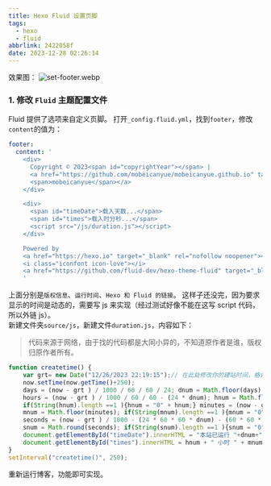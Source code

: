```yaml
---
title: Hexo Fluid 设置页脚
tags:
  - hexo
  - fluid
abbrlink: 2422058f
date: 2023-12-28 02:26:14
---
```


效果图：
![set-footer.webp](set-footer.webp)

### 1. 修改 `Fluid` 主题配置文件
Fluid 提供了选项来自定义页脚。
打开`_config.fluid.yml`，找到`footer`，修改`content`的值为：
```yml
footer:
  content: '
    <div>
      Copyright © 2023<span id="copyrightYear"></span> |
      <a href="https://github.com/mobeicanyue/mobeicanyue.github.io" target="_blank" rel="nofollow noopener">
      <span>mobeicanyue</span></a>    
    </div>

    <div>
      <span id="timeDate">载入天数...</span>
      <span id="times">载入时分秒...</span>
      <script src="/js/duration.js"></script>
    </div>

    Powered by
    <a href="https://hexo.io" target="_blank" rel="nofollow noopener"><span>Hexo</span></a>
    <i class="iconfont icon-love"></i>
    <a href="https://github.com/fluid-dev/hexo-theme-fluid" target="_blank" rel="nofollow noopener"><span>Fluid</span></a>
    '
```
上面分别是`版权信息`、`运行时间`、`Hexo 和 Fluid 的链接`。
这样子还没完，因为要求显示的时间是动态的，需要写 js 来实现（经过测试好像不能在这写 script 代码，所以外链 js）。
<br>
新建文件夹`source/js`，新建文件`duration.js`，内容如下：
> 代码来源于网络，由于找的代码都是大同小异的，不知道原作者是谁，版权归原作者所有。
```js
function createtime() {
    var grt= new Date("12/26/2023 22:19:15");// 在此处修改你的建站时间，格式：月/日/年 时:分:秒
    now.setTime(now.getTime()+250);
    days = (now - grt ) / 1000 / 60 / 60 / 24; dnum = Math.floor(days);
    hours = (now - grt ) / 1000 / 60 / 60 - (24 * dnum); hnum = Math.floor(hours);
    if(String(hnum).length ==1 ){hnum = "0" + hnum;} minutes = (now - grt ) / 1000 /60 - (24 * 60 * dnum) - (60 * hnum);
    mnum = Math.floor(minutes); if(String(mnum).length ==1 ){mnum = "0" + mnum;}
    seconds = (now - grt ) / 1000 - (24 * 60 * 60 * dnum) - (60 * 60 * hnum) - (60 * mnum);
    snum = Math.round(seconds); if(String(snum).length ==1 ){snum = "0" + snum;}
    document.getElementById("timeDate").innerHTML = "本站已运行 "+dnum+" 天 ";
    document.getElementById("times").innerHTML = hnum + " 小时 " + mnum + " 分 " + snum + " 秒";
}
setInterval("createtime()", 250);
```

重新运行博客，功能即可实现。

